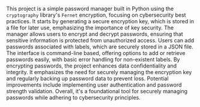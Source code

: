 This project is a simple password manager built in Python using the `cryptography` library's `Fernet` encryption, focusing on cybersecurity best practices. 
It starts by generating a secure encryption key, which is stored in a file for later use, emphasizing the importance of key security. 
The manager allows users to encrypt and decrypt passwords, ensuring that sensitive information is protected from unauthorized access. 
Users can add passwords associated with labels, which are securely stored in a JSON file. 
The interface is command-line based, offering options to add or retrieve passwords easily, with basic error handling for non-existent labels. 
By encrypting passwords, the project enhances data confidentiality and integrity. 
It emphasizes the need for securely managing the encryption key and regularly backing up password data to prevent loss. 
Potential improvements include implementing user authentication and password strength validation. 
Overall, it's a foundational tool for securely managing passwords while adhering to cybersecurity principles.
